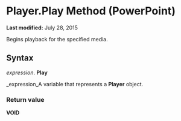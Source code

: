 
# Player.Play Method (PowerPoint)

 **Last modified:** July 28, 2015

Begins playback for the specified media.

## Syntax

 _expression_. **Play**

 _expression_A variable that represents a  **Player** object.


### Return value

 **VOID**

